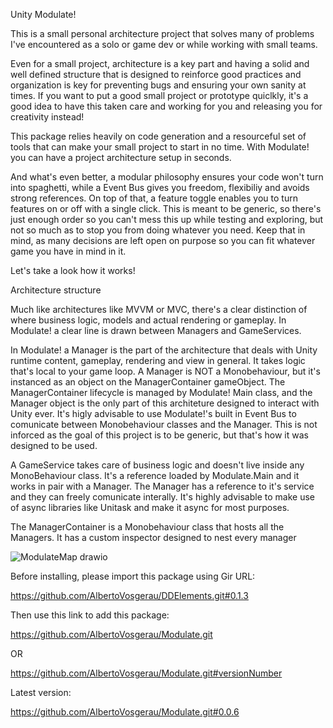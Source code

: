 Unity Modulate!

This is a small personal architecture project that solves many of problems I've encountered as a solo or game dev or while working with small teams.

Even for a small project, architecture is a key part and having a solid and well defined structure that is designed to reinforce good practices and organization is key for preventing bugs and ensuring your own sanity at times.
If you want to put a good small project or prototype quiclkly, it's a good idea to have this taken care and working for you and releasing you for creativity instead!

This package relies heavily on code generation and a resourceful set of tools that can make your small project to start in no time.
With Modulate! you can have a project architecture setup in seconds.

And what's even better, a modular philosophy ensures your code won't turn into spaghetti, while a Event Bus gives you freedom, flexibiliy and avoids strong references. On top of that, a feature toggle enables you to turn features on or off with a single click.
This is meant to be generic, so there's just enough order so you can't mess this up while testing and exploring, but not so much as to stop you from doing whatever you need. Keep that in mind, as many decisions are left open on purpose so you can fit whatever game you have in mind in it.

Let's take a look how it works!


Architecture structure

Much like architectures like MVVM or MVC, there's a clear distinction of where business logic, models and actual rendering or gameplay.
In Modulate! a clear line is drawn between Managers and GameServices.

In Modulate! a Manager is the part of the architecture that deals with Unity runtime content, gameplay, rendering and view in general. It takes logic that's local to your game loop. A Manager is NOT a Monobehaviour, but it's instanced as an object on the ManagerContainer gameObject.
The ManagerContainer lifecycle is managed by Modulate! Main class, and the Manager object is the only part of this architeture designed to interact with Unity ever. It's higly advisable to use Modulate!'s built in Event Bus to comunicate between Monobehaviour classes and the Manager. This is not inforced as the goal of this project is to be generic, but that's how it was designed to be used.

A GameService takes care of business logic and doesn't live inside any MonoBehaviour class. It's a reference loaded by Modulate.Main and it works in pair with a Manager. The Manager has a reference to it's service and they can freely comunicate interally. It's highly advisable to make use of async libraries like Unitask and make it async for most purposes.

The ManagerContainer is a Monobehaviour class that hosts all the Managers. It has a custom inspector designed to nest every manager



![ModulateMap drawio](https://github.com/user-attachments/assets/7c2c9a98-45cb-495f-a942-62ec9222b607)




Before installing, please import this package using Gir URL:

https://github.com/AlbertoVosgerau/DDElements.git#0.1.3

Then use this link to add this package:

https://github.com/AlbertoVosgerau/Modulate.git

OR

https://github.com/AlbertoVosgerau/Modulate.git#versionNumber

Latest version:

https://github.com/AlbertoVosgerau/Modulate.git#0.0.6
